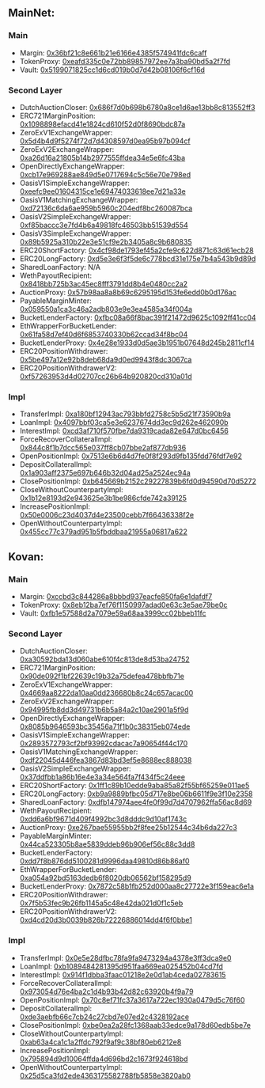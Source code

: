 ## MainNet:

### Main
- Margin:                          [0x36bf21c8e661b21e6166e4385f574941fdc6caff](https://etherscan.io/address/0x36bf21c8e661b21e6166e4385f574941fdc6caff)
- TokenProxy:                      [0xeafd335c0e72bb89857972ee7a3ba90bd5a2f7fd](https://etherscan.io/address/0xeafd335c0e72bb89857972ee7a3ba90bd5a2f7fd)
- Vault:                           [0x5199071825cc1d6cd019b0d7d42b08106f6cf16d](https://etherscan.io/address/0x5199071825cc1d6cd019b0d7d42b08106f6cf16d)

### Second Layer
- DutchAuctionCloser:              [0x686f7d0b698b6780a8ce1d6ae13bb8c813552ff3](https://etherscan.io/address/0x686f7d0b698b6780a8ce1d6ae13bb8c813552ff3)
- ERC721MarginPosition:            [0x1098898efacd41e1824cd610f52d0f8690bdc87a](https://etherscan.io/address/0x1098898efacd41e1824cd610f52d0f8690bdc87a)
- ZeroExV1ExchangeWrapper:         [0x5d4b4d9f5274f72d7d4308597d0ea95b97b094cf](https://etherscan.io/address/0x5d4b4d9f5274f72d7d4308597d0ea95b97b094cf)
- ZeroExV2ExchangeWrapper:         [0xa26d16a21805b14b2977555ffdea34e5e6fc43ba](https://etherscan.io/address/0xa26d16a21805b14b2977555ffdea34e5e6fc43ba)
- OpenDirectlyExchangeWrapper:     [0xcb17e969288ae849d5e0717694c5c56e70e798ed](https://etherscan.io/address/0xcb17e969288ae849d5e0717694c5c56e70e798ed)
- OasisV1SimpleExchangeWrapper:    [0xeefc9ee01604315ce1e69474033618ee7d21a33e](https://etherscan.io/address/0xeefc9ee01604315ce1e69474033618ee7d21a33e)
- OasisV1MatchingExchangeWrapper:  [0xd72136c6da6ae959b5960c204edf8bc260087bca](https://etherscan.io/address/0xd72136c6da6ae959b5960c204edf8bc260087bca)
- OasisV2SimpleExchangeWrapper:    [0xf85baccc3e7fd4b6a49818fc46503bb51539d554](https://etherscan.io/address/0xf85baccc3e7fd4b6a49818fc46503bb51539d554)
- OasisV3SimpleExchangeWrapper:    [0x89b5925a310b22e3e51cf9e2b3405a8c9b680835](https://etherscan.io/address/0x89b5925a310b22e3e51cf9e2b3405a8c9b680835)
- ERC20ShortFactory:               [0x4cf98de1793ef45a2cfe9c622d871c63d61ecb28](https://etherscan.io/address/0x4cf98de1793ef45a2cfe9c622d871c63d61ecb28)
- ERC20LongFactory:                [0xd5e3e6f3f5de6c778bcd31e175e7b4a543b9d89d](https://etherscan.io/address/0xd5e3e6f3f5de6c778bcd31e175e7b4a543b9d89d)
- SharedLoanFactory:               N/A
- WethPayoutRecipient:             [0x8418bb725b3ac45ec8fff3791dd8b4e0480cc2a2](https://etherscan.io/address/0x8418bb725b3ac45ec8fff3791dd8b4e0480cc2a2)
- AuctionProxy:                    [0x57b98aa8a8b69c6295195d153fe6edd0b0d176ac](https://etherscan.io/address/0x57b98aa8a8b69c6295195d153fe6edd0b0d176ac)
- PayableMarginMinter:             [0x059550a1ca3c46a2adb803e9e3ea4585a34f004a](https://etherscan.io/address/0x059550a1ca3c46a2adb803e9e3ea4585a34f004a)
- BucketLenderFactory:             [0xfbc08a66f8bac391f21472d9625c1092ff41cc04](https://etherscan.io/address/0xfbc08a66f8bac391f21472d9625c1092ff41cc04)
- EthWrapperForBucketLender:       [0x61fa58d7ef40d6f6853740330b62ccad34f8bc04](https://etherscan.io/address/0x61fa58d7ef40d6f6853740330b62ccad34f8bc04)
- BucketLenderProxy:               [0x4e28e1933d0d5ae3b1951b07648d245b2811cf14](https://etherscan.io/address/0x4e28e1933d0d5ae3b1951b07648d245b2811cf14)
- ERC20PositionWithdrawer:         [0x5be497a12e92b8deb68da9d0ed9943f8dc3067ca](https://etherscan.io/address/0x5be497a12e92b8deb68da9d0ed9943f8dc3067ca)
- ERC20PositionWithdrawerV2:       [0xf57263953d4d02707cc26b64b920820cd310a01d](https://etherscan.io/address/0xf57263953d4d02707cc26b64b920820cd310a01d)

### Impl
- TransferImpl:                    [0xa180bf12943ac793bbfd2758c5b5d21f73590b9a](https://etherscan.io/address/0xa180bf12943ac793bbfd2758c5b5d21f73590b9a)
- LoanImpl:                        [0x4097bbf03ca5e3e6237674dd3ec9d262e462090b](https://etherscan.io/address/0x4097bbf03ca5e3e6237674dd3ec9d262e462090b)
- InterestImpl:                    [0xcd3af710f570fbe7da9319cada82e647d0bc6456](https://etherscan.io/address/0xcd3af710f570fbe7da9319cada82e647d0bc6456)
- ForceRecoverCollateralImpl:      [0x844c8f1b7dcc565e037ff8cb07bbe2af877db936](https://etherscan.io/address/0x844c8f1b7dcc565e037ff8cb07bbe2af877db936)
- OpenPositionImpl:                [0x7513e6b6d4d7fe0f8f293d9fb135fdd76fdf7e92](https://etherscan.io/address/0x7513e6b6d4d7fe0f8f293d9fb135fdd76fdf7e92)
- DepositCollateralImpl:           [0x1a903aff2375e697b646b32d04ad25a2524ec94a](https://etherscan.io/address/0x1a903aff2375e697b646b32d04ad25a2524ec94a)
- ClosePositionImpl:               [0xb645669b2152c29227839b6fd0d94590d70d5272](https://etherscan.io/address/0xb645669b2152c29227839b6fd0d94590d70d5272)
- CloseWithoutCounterpartyImpl:    [0x1b12e8193d2e943625e3b1be986cfde742a39125](https://etherscan.io/address/0x1b12e8193d2e943625e3b1be986cfde742a39125)
- IncreasePositionImpl:            [0x50e0006c23d4037d4e23500cebb7f66436338f2e](https://etherscan.io/address/0x50e0006c23d4037d4e23500cebb7f66436338f2e)
- OpenWithoutCounterpartyImpl:     [0x455cc77c379ad951b5fbddbaa21955a06817a622](https://etherscan.io/address/0x455cc77c379ad951b5fbddbaa21955a06817a622)


## Kovan:

### Main
- Margin:                          [0xccbd3c844286a8bbbd937eacfe850fa6e1dafdf7](https://kovan.etherscan.io/address/0xccbd3c844286a8bbbd937eacfe850fa6e1dafdf7)
- TokenProxy:                      [0x8eb12ba7ef76f1150997adad0e63c3e5ae79be0c](https://kovan.etherscan.io/address/0x8eb12ba7ef76f1150997adad0e63c3e5ae79be0c)
- Vault:                           [0xfb1e57588d2a7079e59a68aa3999cc02bbeb11fc](https://kovan.etherscan.io/address/0xfb1e57588d2a7079e59a68aa3999cc02bbeb11fc)

### Second Layer
- DutchAuctionCloser:              [0xa30592bda13d060abe610f4c813de8d53ba24752](https://kovan.etherscan.io/address/0xa30592bda13d060abe610f4c813de8d53ba24752)
- ERC721MarginPosition:            [0x90de092f1bf22639c19b32a75defea478bbfb71e](https://kovan.etherscan.io/address/0x90de092f1bf22639c19b32a75defea478bbfb71e)
- ZeroExV1ExchangeWrapper:         [0x4669aa8222da10aa0dd236680b8c24c657acac00](https://kovan.etherscan.io/address/0x4669aa8222da10aa0dd236680b8c24c657acac00)
- ZeroExV2ExchangeWrapper:         [0x94995fb8dd3d49731b6b5a84a2c10ae2901a5f9d](https://kovan.etherscan.io/address/0x94995fb8dd3d49731b6b5a84a2c10ae2901a5f9d)
- OpenDirectlyExchangeWrapper:     [0x8085b9646593bc35456a71f1b0c38315eb074ede](https://kovan.etherscan.io/address/0x8085b9646593bc35456a71f1b0c38315eb074ede)
- OasisV1SimpleExchangeWrapper:    [0x2893572793cf2bf93992cdacac7a90654f44c170](https://kovan.etherscan.io/address/0x2893572793cf2bf93992cdacac7a90654f44c170)
- OasisV1MatchingExchangeWrapper:  [0xdf22045d446fea3867d83bd3ef5e8688ec888038](https://kovan.etherscan.io/address/0xdf22045d446fea3867d83bd3ef5e8688ec888038)
- OasisV2SimpleExchangeWrapper:    [0x37ddfbb1a86b16e4e3a34e564fa7f434f5c24eee](https://kovan.etherscan.io/address/0x37ddfbb1a86b16e4e3a34e564fa7f434f5c24eee)
- ERC20ShortFactory:               [0x1ff1c89b10edde9aba85a82f55bf65259e011ae5](https://kovan.etherscan.io/address/0x1ff1c89b10edde9aba85a82f55bf65259e011ae5)
- ERC20LongFactory:                [0xb9a9889bfbc05d717e8be06b6611f9e3f10e2358](https://kovan.etherscan.io/address/0xb9a9889bfbc05d717e8be06b6611f9e3f10e2358)
- SharedLoanFactory:               [0xdfb147974aee4fe0f99d7d4707962ffa56ac8d69](https://kovan.etherscan.io/address/0xdfb147974aee4fe0f99d7d4707962ffa56ac8d69)
- WethPayoutRecipient:             [0xdd6a6bf9671d409f4992bc3d8dddc9d10af1743c](https://kovan.etherscan.io/address/0xdd6a6bf9671d409f4992bc3d8dddc9d10af1743c)
- AuctionProxy:                    [0xe267bae55955bb2f8fee25b12544c34b6da227c3](https://kovan.etherscan.io/address/0xe267bae55955bb2f8fee25b12544c34b6da227c3)
- PayableMarginMinter:             [0x44ca523305b8ae5839ddeb96b906ef56c88c3dd8](https://kovan.etherscan.io/address/0x44ca523305b8ae5839ddeb96b906ef56c88c3dd8)
- BucketLenderFactory:             [0xdd7f8b876dd5100281d9996daa49810d86b86af0](https://kovan.etherscan.io/address/0xdd7f8b876dd5100281d9996daa49810d86b86af0)
- EthWrapperForBucketLender:       [0xa054a92bd5163dedb6f8020db06562bf158295d9](https://kovan.etherscan.io/address/0xa054a92bd5163dedb6f8020db06562bf158295d9)
- BucketLenderProxy:               [0x7872c58b1fb252d000aa8c27722e3f159eac6e1a](https://kovan.etherscan.io/address/0x7872c58b1fb252d000aa8c27722e3f159eac6e1a)
- ERC20PositionWithdrawer:         [0x7f5b53fec9b26fb1145a5c48e42da021d0f1c5eb](https://kovan.etherscan.io/address/0x7f5b53fec9b26fb1145a5c48e42da021d0f1c5eb)
- ERC20PositionWithdrawerV2:       [0xd4cd20d3b0039b826b72226886014dd4f6f0bbe1](https://kovan.etherscan.io/address/0xd4cd20d3b0039b826b72226886014dd4f6f0bbe1)

### Impl
- TransferImpl:                    [0x0e5e28dfbc78fa9fa9473294a4378e3ff3dca9e0](https://kovan.etherscan.io/address/0x0e5e28dfbc78fa9fa9473294a4378e3ff3dca9e0)
- LoanImpl:                        [0xb1089484281395d951faa669ea025452b04cd7fd](https://kovan.etherscan.io/address/0xb1089484281395d951faa669ea025452b04cd7fd)
- InterestImpl:                    [0x914f1dbba3faac01218e2e0d1ab4ceda02783615](https://kovan.etherscan.io/address/0x914f1dbba3faac01218e2e0d1ab4ceda02783615)
- ForceRecoverCollateralImpl:      [0x973054d76e4ba2c1d4b93b42d82c63920b4f9a79](https://kovan.etherscan.io/address/0x973054d76e4ba2c1d4b93b42d82c63920b4f9a79)
- OpenPositionImpl:                [0x70c8ef71fc37a3617a722ec1930a0479d5c76f60](https://kovan.etherscan.io/address/0x70c8ef71fc37a3617a722ec1930a0479d5c76f60)
- DepositCollateralImpl:           [0xde3aebfb66c7cb24c27cbd7e07ed2c4328192ace](https://kovan.etherscan.io/address/0xde3aebfb66c7cb24c27cbd7e07ed2c4328192ace)
- ClosePositionImpl:               [0xbe0ea2a28fc1368aab33edce9a178d60edb5be7e](https://kovan.etherscan.io/address/0xbe0ea2a28fc1368aab33edce9a178d60edb5be7e)
- CloseWithoutCounterpartyImpl:    [0xab63a4ca1c1a2ffdc792f9af9c38bf80eb6212e8](https://kovan.etherscan.io/address/0xab63a4ca1c1a2ffdc792f9af9c38bf80eb6212e8)
- IncreasePositionImpl:            [0x795894d9d10064ffda4d696bd2c1673f924618bd](https://kovan.etherscan.io/address/0x795894d9d10064ffda4d696bd2c1673f924618bd)
- OpenWithoutCounterpartyImpl:     [0x25d5ca3fd2ede4363175582788fb5858e3820ab0](https://kovan.etherscan.io/address/0x25d5ca3fd2ede4363175582788fb5858e3820ab0)

